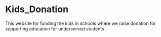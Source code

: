 # Kids_Donation
This website for funding the kids in schools where we raise donation for supporting education for underserved students
